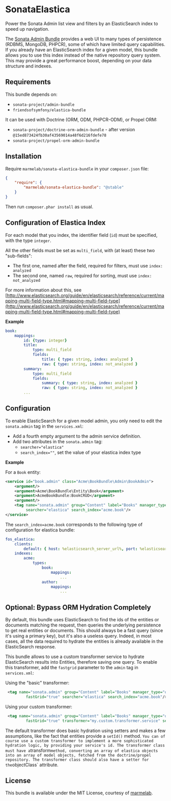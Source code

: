 SonataElastica
=====================

Power the Sonata Admin list view and filters by an ElasticSearch index to speed up navigation.

The [Sonata Admin Bundle](http://sonata-project.org/bundles/admin/master/doc/index.html) provides a web UI to many types of persistence (RDBMS, MongoDB, PHPCR), some of which have limited query capabilities. If you already have an ElasticSearch index for a given model, this bundle allows you to use this index instead of the native repository query system. This may provide a great performance boost, depending on your data structure and indexes.

## Requirements

This bundle depends on:
* `sonata-project/admin-bundle`
* `friendsofsymfony/elastica-bundle`

It can be used with Doctrine (ORM, ODM, PHPCR-ODM), or Propel ORM:
* `sonata-project/doctrine-orm-admin-bundle` - after version `@15ed873424fb30af43569014a48f6d216fdefe78`
* `sonata-project/propel-orm-admin-bundle`

## Installation

Require `marmelab/sonata-elastica-bundle` in your `composer.json` file:

```json
{
    "require": {
        "marmelab/sonata-elastica-bundle": "@stable"
    }
}
```

Then run `composer.phar install` as usual.

## Configuration of Elastica Index

For each model that you index, the identifier field (`id`) must be specified, with the type `integer`.

All the other fields must be set as `multi_field`, with (at least) these two "sub-fields":
* The first one, named after the field, required for filters, must use `index: analyzed`
* The second one, named `raw`, required for sorting, must use `index: not_analyzed`

For more information about this, see [http://www.elasticsearch.org/guide/en/elasticsearch/reference/current/mapping-multi-field-type.html#mapping-multi-field-type](http://www.elasticsearch.org/guide/en/elasticsearch/reference/current/mapping-multi-field-type.html#mapping-multi-field-type)

**Example**

```yaml
book:
    mappings:
        id: {type: integer}
        title:
            type: multi_field
            fields:
                title: { type: string, index: analyzed }
                raw: { type: string, index: not_analyzed }
        summary:
            type: multi_field
            fields:
                summary: { type: string, index: analyzed }
                raw: { type: string, index: not_analyzed }
        ...
```

## Configuration

To enable ElasticSearch for a given model admin, you only need to edit the `sonata.admin` tag in the `services.xml`:

* Add a fourth empty argument to the admin service definition.
* Add two attributes in the `sonata.admin` tag:
    * `searcher="elastica"`
    * `search_index=""`, set the value of your elastica index type

**Example**

For a `Book` entity:

```xml
<service id="book.admin" class="Acme\BookBundle\Admin\BookAdmin">
    <argument/>
    <argument>Acme\BookBundle\Entity\Book</argument>
    <argument>AcmeBookBundle:BookCRUD</argument>
    <argument/>
    <tag name="sonata.admin" group="Content" label="Books" manager_type="orm"
         searcher="elastica" search_index="acme.book"/>
</service>
```

The `search_index=acme.book` corresponds to the following type of configuration for elastica bundle:

```yaml
fos_elastica:
    clients:
        default: { host: %elasticsearch_server_url%, port: %elasticsearch_server_port% }
    indexes:
        acme:
            types:
                book:
                    mappings:
                        ...
                author:
                    mappings:
                        ...
```


## Optional: Bypass ORM Hydration Completely

By default, this bundle uses ElasticSearch to find the ids of the entities or documents matching the request, then queries the underlying persistence to get real entities or documents. This should always be a fast query (since it's using a primary key), but it's also a useless query. Indeed, in most cases, all the data required to hydrate the entities is already available in the ElasticSearch response.

This bundle allows to use a custom transformer service to hydrate ElasticSearch results into Entities, therefore saving one query.
To enable this transformer, add the `fastgrid` parameter to the `admin` tag in `services.xml`:

Using the "basic" transformer:

```xml
 <tag name="sonata.admin" group="Content" label="Books" manager_type="orm"
         fastGrid="true" searcher="elastica" search_index="acme.book"/>
```

Using your custom transformer:

```xml
 <tag name="sonata.admin" group="Content" label="Books" manager_type="orm"
         fastGrid="true" transformer="my.custom.transformer.service" searcher="elastica" search_index="acme.book"/>
```

The default transformer does basic hydration using setters and makes a few assumptions, like the fact that entities provide a `setId()` method. `
You can of course use a custom transformer to implement a more sophisticated hydration logic, by providing your service's id. The transformer class must have a `transform` method, converting an array of elastica objects into an array of model objects,
fetched from the doctrine/propel repository. The transformer class should also have a setter for the `objectClass` attribute.

## License

This bundle is available under the MIT License, courtesy of [marmelab](http://marmelab.com).
